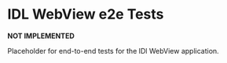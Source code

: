 # IDL WebView e2e Tests

**NOT IMPLEMENTED**

Placeholder for end-to-end tests for the IDl WebView application.
